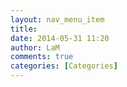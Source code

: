 ```yaml
---
layout: nav_menu_item
title: 
date: 2014-05-31 11:20
author: LaM
comments: true
categories: [Categories]
---
```

 
